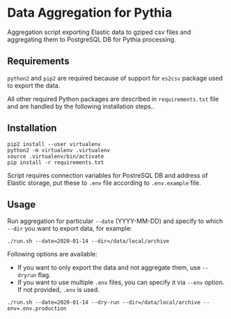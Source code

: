 # Data Aggregation for Pythia

Aggregation script exporting Elastic data to gziped csv files and aggregating them to PostgreSQL DB for Pythia processing.

## Requirements

`python2` and `pip2` are required because of support for `es2csv` package used to export the data. 

All other required Python packages are described in `requirements.txt` file and are handled by the following installation steps.. 

## Installation

```
pip2 install --user virtualenv
python2 -m virtualenv .virtualenv
source .virtualenv/bin/activate
pip install -r requirements.txt
```

Script requires connection variables for PostreSQL DB and address of Elastic storage, 
put these to `.env` file according to `.env.example` file.

## Usage

Run aggregation for particular `--date` (YYYY-MM-DD) and specify to which `--dir` you want to export data, for example:

```
./run.sh --date=2020-01-14 --dir=/data/local/archive
```

Following options are available:

* If you want to only export the data and not aggregate them, use `--dryrun` flag.
* If you want to use multiple `.env` files, you can specify it via `--env` option. If not provided, `.env` is used.

```
./run.sh --date=2020-01-14 --dry-run --dir=/data/local/archive --env=.env.production
```